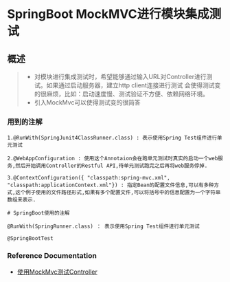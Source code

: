 # SpringBoot MockMVC进行模块集成测试

## 概述
> - 对模块进行集成测试时，希望能够通过输入URL对Controller进行测试。如果通过启动服务器，建立http client连接进行测试
会使得测试变的很麻烦，比如：启动速度慢、测试验证不方便、依赖网络环境。
> - 引入MockMvc可以使得测试变的很简答

### 用到的注解
```properties
1.@RunWith(SpringJunit4ClassRunner.class) : 表示使用Spring Test组件进行单元测试 

2.@WebAppConfiguration : 使用这个Annotaion会在跑单元测试时真实的启动一个web服务,然后开始调用Controller的Restful API,待单元测试跑完之后再将web服务停掉.

3.@ContextConfiguration({ "classpath:spring-mvc.xml", "classpath:applicationContext.xml"}) : 指定Bean的配置文件信息,可以有多种方式,这个例子使用的文件路径形式,如果有多个配置文件,可以将括号中的信息配置为一个字符串数组来表示.

# SpringBoot使用的注解

@RunWith(SpringRunner.class) ： 表示使用Spring Test组件进行单元测试 

@SpringBootTest

```
### Reference Documentation


* [使用MockMvc测试Controller](https://blog.csdn.net/qq_37653556/article/details/82831462)


